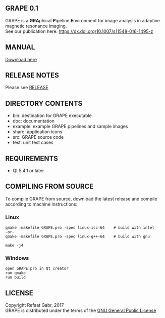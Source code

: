 ## **GRAPE 0.1**
GRAPE is a **GRA**phical **P**ipeline **E**nvironment for image analysis in adaptive magnetic resonance imaging.  
See our publication here: <https://dx.doi.org/10.1007/s11548-016-1495-z>

## **MANUAL**
[Download here](raw/master/doc/GRAPE_Manual.docx)

## **RELEASE NOTES**
Please see [RELEASE](RELEASE.md)

## **DIRECTORY CONTENTS**
  * bin: destination for GRAPE executable
  * doc: documentation
  * example: example GRAPE pipelines and sample images
  * share: application icons
  * src: GRAPE source code
  * test: unit test cases

## **REQUIREMENTS**
  * Qt 5.4.1 or later

## **COMPILING FROM SOURCE**
To compile GRAPE from source, download the latest release and compile according to machine instructions:

### Linux
```
qmake -makefile GRAPE.pro -spec linux-icc-64    # build with intel
-or-
qmake -makefile GRAPE.pro -spec linux-g++-64    # build with gnu

make -j4
```

### Windows
```
open GRAPE.pro in Qt creator
run qmake
run build
```

## **LICENSE**
Copyright Refaat Gabr, 2017  
GRAPE is distributed under the terms of the [GNU General Public License](LICENSE)
